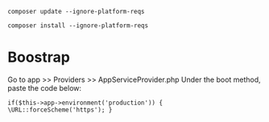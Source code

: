 `composer update --ignore-platform-reqs`

`composer install --ignore-platform-reqs`

# Boostrap
Go to app >> Providers >> AppServiceProvider.php
Under the boot method, paste the code below:

  `if($this->app->environment('production')) {
\URL::forceScheme('https');
        }`
        
